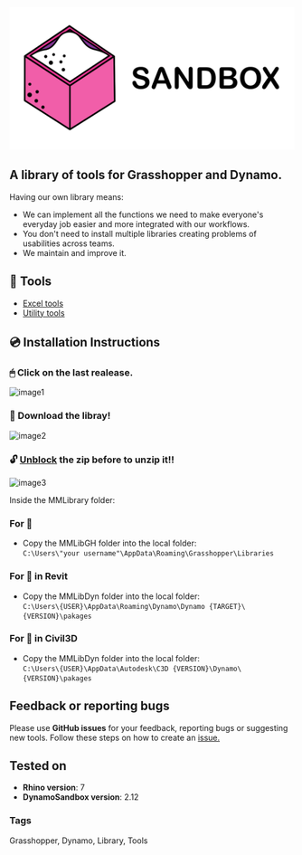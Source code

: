 ![](./media/SandBoxBanner.png "Sandbox")
## A library of tools for Grasshopper and Dynamo.
Having our own library means:
* We can implement all the functions we need to make everyone's everyday job easier and more integrated with our workflows.
* You don't need to install multiple libraries creating problems of usabilities across teams.
* We maintain and improve it.

## 🧰 Tools 
* [Excel tools](./doc/ExcelTools.md)
* [Utility tools](./doc/UtilityTools.md)

## 💿 Installation Instructions
### 🖱 Click on the last realease.
![image1](https://user-images.githubusercontent.com/57708659/141927197-a43dc77f-9113-4bf9-afbf-96fa206c02f0.png)
### 📩 Download the libray!
![image2](https://user-images.githubusercontent.com/57708659/141926437-72fbbafc-091e-4433-85c1-88e77172017b.png)
### 🔓 [Unblock](https://winaero.com/how-to-unblock-files-downloaded-from-internet-in-windows-10/) the zip before to unzip it!!
![image3](https://user-images.githubusercontent.com/57708659/141926984-d5a7ebd7-41b2-4347-bca0-c6036a8cfdf1.png)

Inside the MMLibrary folder: <br/>
### For 🦗
* Copy the MMLibGH folder into the local folder:<br/> 
``C:\Users\"your username"\AppData\Roaming\Grasshopper\Libraries``
### For 🧨 in Revit
* Copy the MMLibDyn folder into the local folder:<br/>
``C:\Users\{USER}\AppData\Roaming\Dynamo\Dynamo {TARGET}\{VERSION}\pakages``
### For 🧨 in Civil3D
* Copy the MMLibDyn folder into the local folder:<br/>
``C:\Users\{USER}\AppData\Autodesk\C3D {VERSION}\Dynamo\{VERSION}\pakages``

## Feedback or reporting bugs
Please use **GitHub issues** for your feedback, reporting bugs or suggesting new tools.
Follow these steps on how to create an [issue.](https://docs.github.com/en/issues/tracking-your-work-with-issues/creating-an-issue)

## Tested on
* **Rhino version**: 7
* **DynamoSandbox version**: 2.12

### Tags 
Grasshopper, Dynamo, Library, Tools
